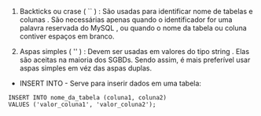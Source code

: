 1. Backticks ou crase ( `` ) : São usadas para identificar nome de tabelas e colunas . São necessárias apenas quando o identificador for uma palavra reservada do MySQL , ou quando o nome da tabela ou coluna contiver espaços em branco.

2. Aspas simples ( '' ) : Devem ser usadas em valores do tipo string . Elas são aceitas na maioria dos SGBDs. Sendo assim, é mais preferível usar aspas simples em véz das aspas duplas.

- INSERT INTO - Serve para inserir dados em uma tabela:

```
INSERT INTO nome_da_tabela (coluna1, coluna2)
VALUES ('valor_coluna1', 'valor_coluna2');
```